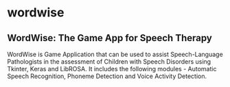 # wordwise

## WordWise: The Game App for Speech Therapy

WordWise is Game Application that can be used to assist Speech-Language Pathologists in the assessment of Children with Speech Disorders using Tkinter, Keras and LibROSA. 
It includes the following modules - Automatic Speech Recognition, Phoneme Detection and Voice Activity Detection.
